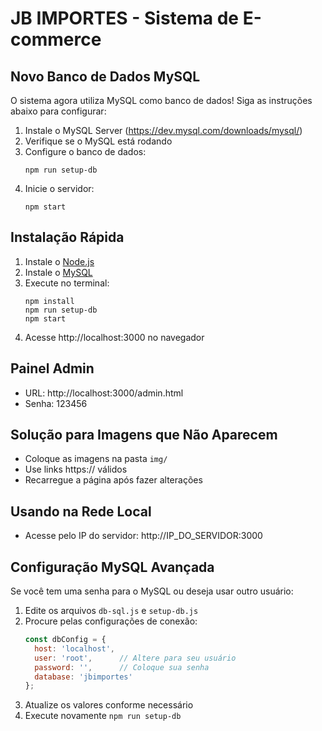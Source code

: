 # JB IMPORTES - Sistema de E-commerce

## Novo Banco de Dados MySQL

O sistema agora utiliza MySQL como banco de dados! Siga as instruções abaixo para configurar:

1. Instale o MySQL Server (https://dev.mysql.com/downloads/mysql/)
2. Verifique se o MySQL está rodando
3. Configure o banco de dados:
   ```
   npm run setup-db
   ```
4. Inicie o servidor:
   ```
   npm start
   ```

## Instalação Rápida

1. Instale o [Node.js](https://nodejs.org/)
2. Instale o [MySQL](https://dev.mysql.com/downloads/mysql/)
3. Execute no terminal:
   ```
   npm install
   npm run setup-db
   npm start
   ```
4. Acesse http://localhost:3000 no navegador

## Painel Admin

- URL: http://localhost:3000/admin.html
- Senha: 123456

## Solução para Imagens que Não Aparecem

- Coloque as imagens na pasta `img/`
- Use links https:// válidos
- Recarregue a página após fazer alterações

## Usando na Rede Local

- Acesse pelo IP do servidor: http://IP_DO_SERVIDOR:3000

## Configuração MySQL Avançada

Se você tem uma senha para o MySQL ou deseja usar outro usuário:

1. Edite os arquivos `db-sql.js` e `setup-db.js`
2. Procure pelas configurações de conexão:
   ```javascript
   const dbConfig = {
     host: 'localhost',
     user: 'root',      // Altere para seu usuário
     password: '',      // Coloque sua senha
     database: 'jbimportes'
   };
   ```
3. Atualize os valores conforme necessário
4. Execute novamente `npm run setup-db` 